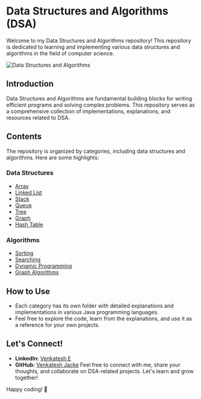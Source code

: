 # Data Structures and Algorithms (DSA)

Welcome to my Data Structures and Algorithms repository! This repository is dedicated to learning and implementing various data structures and algorithms in the field of computer science.

![Data Structures and Algorithms](https://github.com/venkatesh-jacke/DSA/assets/54234263/38377aaf-ba44-4829-8f69-42e8f460fc13)

## Introduction

Data Structures and Algorithms are fundamental building blocks for writing efficient programs and solving complex problems. This repository serves as a comprehensive collection of implementations, explanations, and resources related to DSA.

## Contents

The repository is organized by categories, including data structures and algorithms. Here are some highlights:

### Data Structures

- [Array](./data-structures/Array)
- [Linked List](./data-structures/LinkedList)
- [Stack](./data-structures/Stack)
- [Queue](./data-structures/Queue)
- [Tree](./data-structures/Tree)
- [Graph](./data-structures/Graph)
- [Hash Table](./data-structures/HashTable)

### Algorithms

- [Sorting](./algorithms/Sorting)
- [Searching](./algorithms/Searching)
- [Dynamic Programming](./algorithms/DynamicProgramming)
- [Graph Algorithms](./algorithms/GraphAlgorithms)

## How to Use

- Each category has its own folder with detailed explanations and implementations in various Java programming languages.
- Feel free to explore the code, learn from the explanations, and use it as a reference for your own projects.

## Let's Connect!

- **LinkedIn:** [Venkatesh E](https://www.linkedin.com/in/venkatesh-e-700a41204/)
- **GitHub:** [Venkatesh Jacke](https://github.com/venkatesh-jacke)
Feel free to connect with me, share your thoughts, and collaborate on DSA-related projects. Let's learn and grow together!

Happy coding! 🚀
